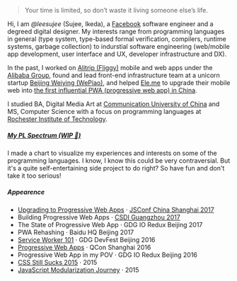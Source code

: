 > Your time is limited, so don’t waste it living someone else’s life.

Hi, I am _@leesujee_ (Sujee, Ikeda), a [Facebook](https://www.facebook.com/) software engineer and a degreed digital designer. My interests range from programming languages in general (type system, type-based formal verification, compilers, runtime systems, garbage collection) to indurstial software engineering (web/mobile app development, user interface and UX, developer infrastructure and DX).

In the past, I worked on [Alitrip (Fliggy)](https://www.alitrip.com/) mobile and web apps under the [Alibaba Group](https://en.wikipedia.org/wiki/Alibaba_Group), found and lead front-end infrastructure team at a unicorn startup [Beijing Weiying (WePiao)](https://www.crunchbase.com/organization/beijing-weiying-technology), and helped [Ele.me](https://en.wikipedia.org/wiki/Ele.me) to upgrade their mobile web into [the first influential PWA (progressive web app) in China](https://medium.com/elemefe/upgrading-ele-me-to-progressive-web-app-2a446832e509).

I studied BA, Digital Media Art at [Communication University of China](https://en.wikipedia.org/wiki/Communication_University_of_China) and MS, Computer Science with a focus on programming languages at [Rochester Institute of Technology](https://en.wikipedia.org/wiki/Rochester_Institute_of_Technology).

##### [My PL Spectrum (WIP 🚧)](https://huangxuan.me/2020/05/05/pl-chart/)

I made a chart to visualize my experiences and interests on some of the programming languages. I know, I know this could be very contraversial. But it's a quite self-entertaining side project to do right? So have fun and don't take it too serious!

##### Appearence

- [Upgrading to Progressive Web Apps][9] · [JSConf China Shanghai 2017](http://2017.jsconf.cn/)
- Building Progressive Web Apps · [CSDI Guangzhou 2017](http://www.csdisummit.com/)
- The State of Progressive Web App · GDG IO Redux Beijing 2017
- PWA Rehashing · Baidu HQ Beijing 2017
- [Service Worker 101][5] · GDG DevFest Beijing 2016
- [Progressive Web Apps][4] · QCon Shanghai 2016
- Progressive Web App in my POV · GDG IO Redux Beijing 2016
- [CSS Still Sucks 2015][2] · 2015
- [JavaScript Modularization Journey][1] · 2015

[1]: //huangxuan.me/2015/07/09/js-module-7day/
[2]: //huangxuan.me/2015/12/28/css-sucks-2015/
[3]: //huangxuan.me/2016/06/05/pwa-in-my-pov/
[4]: //huangxuan.me/2016/10/20/pwa-qcon2016/
[5]: //huangxuan.me/2016/11/20/sw-101-gdgdf/
[6]: https://yanshuo.io/assets/player/?deck=58ac8598b123db0067292f92 "PWA Rehashing"
[7]: https://yanshuo.io/assets/player/?deck=593ad6fbfe88c2006a0a0d6d "The State of PWA"
[8]: https://yanshuo.io/assets/player/?deck=594d673d570c357d0698a950 "Building PWA"
[9]: //huangxuan.me/jsconfcn2017/
